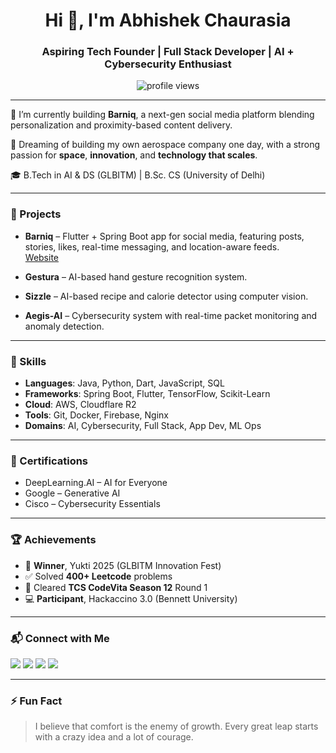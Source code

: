 <h1 align="center">Hi 👋, I'm Abhishek Chaurasia</h1>
<h3 align="center">Aspiring Tech Founder | Full Stack Developer | AI + Cybersecurity Enthusiast</h3>

<p align="center">
  <img src="https://komarev.com/ghpvc/?username=abhishekkcrs&label=Profile%20views&color=0e75b6&style=flat" alt="profile views" />
</p>

---

🔭 I’m currently building **Barniq**, a next-gen social media platform blending personalization and proximity-based content delivery.

🚀 Dreaming of building my own aerospace company one day, with a strong passion for **space**, **innovation**, and **technology that scales**.

🎓 B.Tech in AI & DS (GLBITM) | B.Sc. CS (University of Delhi)

---

### 🚀 Projects

- **Barniq** – Flutter + Spring Boot app for social media, featuring posts, stories, likes, real-time messaging, and location-aware feeds.\
  [Website](https://www.barniq.in)

- **Gestura** – AI-based hand gesture recognition system.

- **Sizzle** – AI-based recipe and calorie detector using computer vision.

- **Aegis-AI** – Cybersecurity system with real-time packet monitoring and anomaly detection.

---

### 🧠 Skills

- **Languages**: Java, Python, Dart, JavaScript, SQL
- **Frameworks**: Spring Boot, Flutter, TensorFlow, Scikit-Learn
- **Cloud**: AWS, Cloudflare R2
- **Tools**: Git, Docker, Firebase, Nginx
- **Domains**: AI, Cybersecurity, Full Stack, App Dev, ML Ops

---

### 📜 Certifications

- DeepLearning.AI – AI for Everyone
- Google – Generative AI
- Cisco – Cybersecurity Essentials

---

### 🏆 Achievements

- 🥇 **Winner**, Yukti 2025 (GLBITM Innovation Fest)  
- ✅ Solved **400+ Leetcode** problems  
- 🧠 Cleared **TCS CodeVita Season 12** Round 1  
- 💻 **Participant**, Hackaccino 3.0 (Bennett University)

---

### 📬 Connect with Me

<p align="left">
  <a href="mailto:abhishekkcrs@gmail.com"><img src="https://img.shields.io/badge/Gmail-red?style=for-the-badge&logo=gmail&logoColor=white" /></a>
  <a href="https://linkedin.com/in/abhishekkcrs"><img src="https://img.shields.io/badge/LinkedIn-blue?style=for-the-badge&logo=linkedin&logoColor=white" /></a>
  <a href="https://leetcode.com/u/ironside45"><img src="https://img.shields.io/badge/Leetcode-orange?style=for-the-badge&logo=leetcode&logoColor=white" /></a>
  <a href="https://barniq.in"><img src="https://img.shields.io/badge/Barniq.in-black?style=for-the-badge&logo=internetarchive&logoColor=white" /></a>
</p>

---

### ⚡ Fun Fact
> I believe that comfort is the enemy of growth. Every great leap starts with a crazy idea and a lot of courage.

